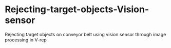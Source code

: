 # Rejecting-target-objects-Vision-sensor
Rejecting target objects on conveyor belt using vision sensor through image processing in V-rep
